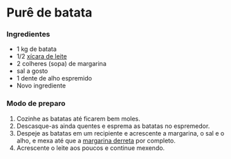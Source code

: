 # Purê de batata 

### Ingredientes

- 1 kg de batata
- 1/2 [xícara de leite](https://blog.tudogostoso.com.br/cardapios/receitas-com-leites-vegetais/)
- 2 colheres (sopa) de margarina
- sal a gosto
- 1 dente de alho espremido
- Novo ingrediente

### Modo de preparo

1. Cozinhe as batatas até ficarem bem moles.
2. Descasque-as ainda quentes e esprema as batatas no espremedor.
3. Despeje as batatas em um recipiente e acrescente a margarina, o sal e o alho, e mexa até que a [margarina derreta](https://blog.tudogostoso.com.br/noticias/as-diferencas-entre-manteiga-e-margarina/) por completo.
4. Acrescente o leite aos poucos e continue mexendo.